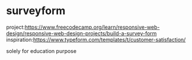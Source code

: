 # surveyform
project:https://www.freecodecamp.org/learn/responsive-web-design/responsive-web-design-projects/build-a-survey-form
inspiration:https://www.typeform.com/templates/t/customer-satisfaction/

solely for education purpose
